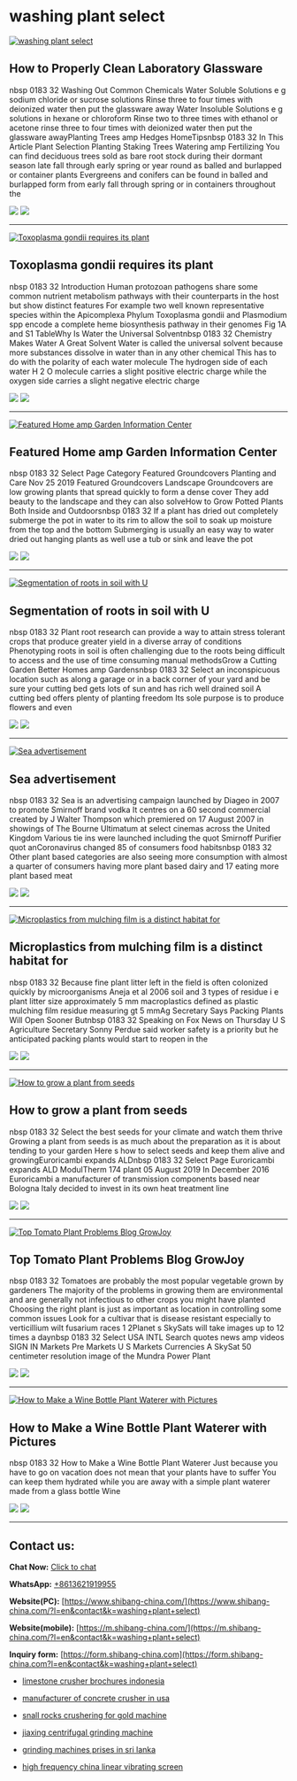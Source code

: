 # washing plant select

<a href="https://swt.shibang-china.com/?l=en&img&k=washing+plant+select" target="_blank">![washing plant select](http://static.shibang-china.com/all-800x300/996.jpg)</a>

## How to Properly Clean Laboratory Glassware
nbsp 0183 32 Washing Out Common Chemicals Water Soluble Solutions e g sodium chloride or sucrose solutions Rinse three to four times with deionized water then put the glassware away Water Insoluble Solutions e g solutions in hexane or chloroform Rinse two to three times with ethanol or acetone rinse three to four times with deionized water then put the glassware awayPlanting Trees amp Hedges HomeTipsnbsp 0183 32 In This Article Plant Selection Planting Staking Trees Watering amp Fertilizing You can find deciduous trees sold as bare root stock during their dormant season late fall through early spring or year round as balled and burlapped or container plants Evergreens and conifers can be found in balled and burlapped form from early fall through spring or in containers throughout the


<a href="https://whatsapp.shibangsoft.com/WhatsApp.php" target="_blank" title="WhatsApp">![](http://static.shibang-china.com/icon/whatsapp.png)</a> <a href="https://swt.shibang-china.com/?l=en&icon&k=washing+plant+select" target="_blank">![](http://static.shibang-china.com/icon/chat-en.png)</a>

---

<a href="https://swt.shibang-china.com/?l=en&img&k=washing+plant+select" target="_blank">![Toxoplasma gondii requires its plant](http://static.shibang-china.com/all-800x300/1273.jpg)</a>

## Toxoplasma gondii requires its plant
nbsp 0183 32 Introduction Human protozoan pathogens share some common nutrient metabolism pathways with their counterparts in the host but show distinct features For example two well known representative species within the Apicomplexa Phylum Toxoplasma gondii and Plasmodium spp encode a complete heme biosynthesis pathway in their genomes Fig 1A and S1 TableWhy Is Water the Universal Solventnbsp 0183 32 Chemistry Makes Water A Great Solvent Water is called the universal solvent because more substances dissolve in water than in any other chemical This has to do with the polarity of each water molecule The hydrogen side of each water H 2 O molecule carries a slight positive electric charge while the oxygen side carries a slight negative electric charge


<a href="https://whatsapp.shibangsoft.com/WhatsApp.php" target="_blank" title="WhatsApp">![](http://static.shibang-china.com/icon/whatsapp.png)</a> <a href="https://swt.shibang-china.com/?l=en&icon&k=washing+plant+select" target="_blank">![](http://static.shibang-china.com/icon/chat-en.png)</a>

---

<a href="https://swt.shibang-china.com/?l=en&img&k=washing+plant+select" target="_blank">![Featured Home amp Garden Information Center](http://static.shibang-china.com/all-800x300/247.jpg)</a>

## Featured Home amp Garden Information Center
nbsp 0183 32 Select Page Category Featured Groundcovers Planting and Care Nov 25 2019 Featured Groundcovers Landscape Groundcovers are low growing plants that spread quickly to form a dense cover They add beauty to the landscape and they can also solveHow to Grow Potted Plants Both Inside and Outdoorsnbsp 0183 32 If a plant has dried out completely submerge the pot in water to its rim to allow the soil to soak up moisture from the top and the bottom Submerging is usually an easy way to water dried out hanging plants as well use a tub or sink and leave the pot


<a href="https://whatsapp.shibangsoft.com/WhatsApp.php" target="_blank" title="WhatsApp">![](http://static.shibang-china.com/icon/whatsapp.png)</a> <a href="https://swt.shibang-china.com/?l=en&icon&k=washing+plant+select" target="_blank">![](http://static.shibang-china.com/icon/chat-en.png)</a>

---

<a href="https://swt.shibang-china.com/?l=en&img&k=washing+plant+select" target="_blank">![Segmentation of roots in soil with U](http://static.shibang-china.com/all-800x300/1259.jpg)</a>

## Segmentation of roots in soil with U
nbsp 0183 32 Plant root research can provide a way to attain stress tolerant crops that produce greater yield in a diverse array of conditions Phenotyping roots in soil is often challenging due to the roots being difficult to access and the use of time consuming manual methodsGrow a Cutting Garden Better Homes amp Gardensnbsp 0183 32 Select an inconspicuous location such as along a garage or in a back corner of your yard and be sure your cutting bed gets lots of sun and has rich well drained soil A cutting bed offers plenty of planting freedom Its sole purpose is to produce flowers and even


<a href="https://whatsapp.shibangsoft.com/WhatsApp.php" target="_blank" title="WhatsApp">![](http://static.shibang-china.com/icon/whatsapp.png)</a> <a href="https://swt.shibang-china.com/?l=en&icon&k=washing+plant+select" target="_blank">![](http://static.shibang-china.com/icon/chat-en.png)</a>

---

<a href="https://swt.shibang-china.com/?l=en&img&k=washing+plant+select" target="_blank">![Sea advertisement](http://static.shibang-china.com/all-800x300/1166.jpg)</a>

## Sea advertisement
nbsp 0183 32 Sea is an advertising campaign launched by Diageo in 2007 to promote Smirnoff brand vodka It centres on a 60 second commercial created by J Walter Thompson which premiered on 17 August 2007 in showings of The Bourne Ultimatum at select cinemas across the United Kingdom Various tie ins were launched including the quot Smirnoff Purifier quot anCoronavirus changed 85 of consumers food habitsnbsp 0183 32 Other plant based categories are also seeing more consumption with almost a quarter of consumers having more plant based dairy and 17 eating more plant based meat


<a href="https://whatsapp.shibangsoft.com/WhatsApp.php" target="_blank" title="WhatsApp">![](http://static.shibang-china.com/icon/whatsapp.png)</a> <a href="https://swt.shibang-china.com/?l=en&icon&k=washing+plant+select" target="_blank">![](http://static.shibang-china.com/icon/chat-en.png)</a>

---

<a href="https://swt.shibang-china.com/?l=en&img&k=washing+plant+select" target="_blank">![Microplastics from mulching film is a distinct habitat for](http://static.shibang-china.com/all-800x300/125.jpg)</a>

## Microplastics from mulching film is a distinct habitat for
nbsp 0183 32 Because fine plant litter left in the field is often colonized quickly by microorganisms Aneja et al 2006 soil and 3 types of residue i e plant litter size approximately 5 mm macroplastics defined as plastic mulching film residue measuring gt 5 mmAg Secretary Says Packing Plants Will Open Sooner Butnbsp 0183 32 Speaking on Fox News on Thursday U S Agriculture Secretary Sonny Perdue said worker safety is a priority but he anticipated packing plants would start to reopen in the


<a href="https://whatsapp.shibangsoft.com/WhatsApp.php" target="_blank" title="WhatsApp">![](http://static.shibang-china.com/icon/whatsapp.png)</a> <a href="https://swt.shibang-china.com/?l=en&icon&k=washing+plant+select" target="_blank">![](http://static.shibang-china.com/icon/chat-en.png)</a>

---

<a href="https://swt.shibang-china.com/?l=en&img&k=washing+plant+select" target="_blank">![How to grow a plant from seeds](http://static.shibang-china.com/all-800x300/1032.jpg)</a>

## How to grow a plant from seeds
nbsp 0183 32 Select the best seeds for your climate and watch them thrive Growing a plant from seeds is as much about the preparation as it is about tending to your garden Here s how to select seeds and keep them alive and growingEuroricambi expands ALDnbsp 0183 32 Select Page Euroricambi expands ALD ModulTherm 174 plant 05 August 2019 In December 2016 Euroricambi a manufacturer of transmission components based near Bologna Italy decided to invest in its own heat treatment line


<a href="https://whatsapp.shibangsoft.com/WhatsApp.php" target="_blank" title="WhatsApp">![](http://static.shibang-china.com/icon/whatsapp.png)</a> <a href="https://swt.shibang-china.com/?l=en&icon&k=washing+plant+select" target="_blank">![](http://static.shibang-china.com/icon/chat-en.png)</a>

---

<a href="https://swt.shibang-china.com/?l=en&img&k=washing+plant+select" target="_blank">![Top Tomato Plant Problems Blog GrowJoy](http://static.shibang-china.com/all-800x300/1314.jpg)</a>

## Top Tomato Plant Problems Blog GrowJoy
nbsp 0183 32 Tomatoes are probably the most popular vegetable grown by gardeners The majority of the problems in growing them are environmental and are generally not infectious to other crops you might have planted Choosing the right plant is just as important as location in controlling some common issues Look for a cultivar that is disease resistant especially to verticillium wilt fusarium races 1 2Planet s SkySats will take images up to 12 times a daynbsp 0183 32 Select USA INTL Search quotes news amp videos SIGN IN Markets Pre Markets U S Markets Currencies A SkySat 50 centimeter resolution image of the Mundra Power Plant


<a href="https://whatsapp.shibangsoft.com/WhatsApp.php" target="_blank" title="WhatsApp">![](http://static.shibang-china.com/icon/whatsapp.png)</a> <a href="https://swt.shibang-china.com/?l=en&icon&k=washing+plant+select" target="_blank">![](http://static.shibang-china.com/icon/chat-en.png)</a>

---

<a href="https://swt.shibang-china.com/?l=en&img&k=washing+plant+select" target="_blank">![How to Make a Wine Bottle Plant Waterer with Pictures](http://static.shibang-china.com/all-800x300/568.jpg)</a>

## How to Make a Wine Bottle Plant Waterer with Pictures
nbsp 0183 32 How to Make a Wine Bottle Plant Waterer Just because you have to go on vacation does not mean that your plants have to suffer You can keep them hydrated while you are away with a simple plant waterer made from a glass bottle Wine

<a href="https://whatsapp.shibangsoft.com/WhatsApp.php" target="_blank" title="WhatsApp">![](http://static.shibang-china.com/icon/whatsapp.png)</a> <a href="https://swt.shibang-china.com/?l=en&icon&k=washing+plant+select" target="_blank">![](http://static.shibang-china.com/icon/chat-en.png)</a>

---
## Contact us:

**Chat Now:** [Click to chat](https://swt.shibang-china.com?l=en&contact&k=washing+plant+select)

**WhatsApp:**  [+8613621919955](https://whatsapp.shibangsoft.com/WhatsApp.php)

**Website(PC):** [https://www.shibang-china.com/](https://www.shibang-china.com/?l=en&contact&k=washing+plant+select)

**Website(mobile):** [https://m.shibang-china.com/](https://m.shibang-china.com/?l=en&contact&k=washing+plant+select)

**Inquiry form:** [https://form.shibang-china.com](https://form.shibang-china.com?l=en&contact&k=washing+plant+select)

* [limestone crusher brochures indonesia](../167/limestone%20crusher%20brochures%20indonesia.md)

* [manufacturer of concrete crusher in usa](../169/manufacturer%20of%20concrete%20crusher%20in%20usa.md)

* [snall rocks crushering for gold machine](../162/snall%20rocks%20crushering%20for%20gold%20machine.md)

* [jiaxing centrifugal grinding machine](../165/jiaxing%20centrifugal%20grinding%20machine.md)

* [grinding machines prises in sri lanka](../163/grinding%20machines%20prises%20in%20sri%20lanka.md)

* [high frequency china linear vibrating screen](../164/high%20frequency%20china%20linear%20vibrating%20screen.md)